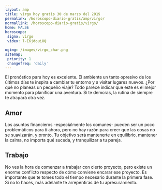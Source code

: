 ```yaml
---
layout: amp
title: virgo hoy gratis 30 de marzo del 2019 
permalink: /horoscopo-diario-gratis/amp/virgo/
normallink: /horoscopo-diario-gratis/virgo/
home: FALSE
horoscopo:
 signo: virgo
 video: l-E6jdoui8Q

ogimg: /images/virgo_char.png
sitemap:
 priority: 1
 changefreq: 'daily'
---
```



El pronóstico para hoy es excelente. El ambiente un tanto opresivo de los últimos días te inspira a cambiar tu entorno y a visitar lugares nuevos. ¿Por qué no planeas un pequeño viaje? Todo parece indicar que este es el mejor momento para planificar una aventura. Si te demoras, la rutina de siempre te atrapará otra vez.

## Amor

Los asuntos financieros -especialmente los comunes- pueden ser un poco problemáticos para ti ahora, pero no hay razón para creer que las cosas no se suavizarán, y pronto. Tu objetivo será mantenerte en equilibrio, mantener la calma, no importa qué suceda, y tranquilizar a tu pareja.

## Trabajo

No ves la hora de comenzar a trabajar con cierto proyecto, pero existe un enorme conflicto respecto de cómo conviene encarar ese proyecto. Es importante que te tomes todo el tiempo necesario durante la primera fase. Si no lo haces, más adelante te arrepentirás de tu apresuramiento.